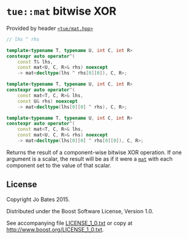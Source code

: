 `tue::mat` bitwise XOR
======================
Provided by header [`<tue/mat.hpp>`](../../headers/mat.md)

```c++
// lhs ^ rhs

template<typename T, typename U, int C, int R>
constexpr auto operator^(
    const T& lhs,
	const mat<U, C, R>& rhs) noexcept
    -> mat<decltype(lhs ^ rhs[0][0]), C, R>;

template<typename T, typename U, int C, int R>
constexpr auto operator^(
    const mat<T, C, R>& lhs,
	const U& rhs) noexcept
    -> mat<decltype(lhs[0][0] ^ rhs), C, R>;

template<typename T, typename U, int C, int R>
constexpr auto operator^(
    const mat<T, C, R>& lhs,
	const mat<U, C, R>& rhs) noexcept
    -> mat<decltype(lhs[0][0] ^ rhs[0][0]), C, R>;
```

Returns the result of a component-wise bitwise XOR operation. If one argument is
a scalar, the result will be as if it were a [`mat`](../../headers/mat.md)
with each component set to the value of that scalar.

License
-------
Copyright Jo Bates 2015.

Distributed under the Boost Software License, Version 1.0.

See accompanying file [LICENSE_1_0.txt](../../../LICENSE_1_0.txt) or copy at
http://www.boost.org/LICENSE_1_0.txt.
